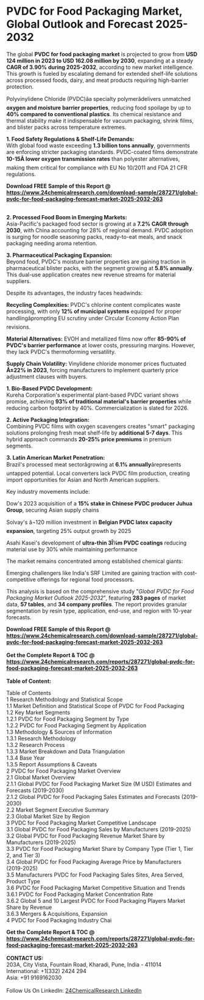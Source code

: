 <h1>PVDC for Food Packaging Market, Global Outlook and Forecast 2025-2032</h1><p>The global <strong>PVDC for food packaging market</strong> is projected to grow from <strong>USD 124 million in 2023 to USD 162.08 million by 2030</strong>, expanding at a steady <strong>CAGR of 3.90% during 2025-2032</strong>, according to new market intelligence. This growth is fueled by escalating demand for extended shelf-life solutions across processed foods, dairy, and meat products requiring high-barrier protection.</p><p>Polyvinylidene Chloride (PVDC)âa specialty polymerâdelivers unmatched <strong>oxygen and moisture barrier properties</strong>, reducing food spoilage by up to <strong>40% compared to conventional plastics</strong>. Its chemical resistance and thermal stability make it indispensable for vacuum packaging, shrink films, and blister packs across temperature extremes.</p><p><strong>1. Food Safety Regulations &amp; Shelf-Life Demands:</strong><br>
With global food waste exceeding <strong>1.3 billion tons annually</strong>, governments are enforcing stricter packaging standards. PVDC-coated films demonstrate <strong>10-15Ã lower oxygen transmission rates</strong> than polyester alternatives, making them critical for compliance with EU No 10/2011 and FDA 21 CFR regulations.</p><div><b>Download FREE Sample of this Report @ 
            <a href="https://www.24chemicalresearch.com/download-sample/287271/global-pvdc-for-food-packaging-forecast-market-2025-2032-263">
            https://www.24chemicalresearch.com/download-sample/287271/global-pvdc-for-food-packaging-forecast-market-2025-2032-263</a></b></div><br><p><strong>2. Processed Food Boom in Emerging Markets:</strong><br>
Asia-Pacific's packaged food sector is growing at a <strong>7.2% CAGR through 2030</strong>, with China accounting for 28% of regional demand. PVDC adoption is surging for noodle seasoning packs, ready-to-eat meals, and snack packaging needing aroma retention.</p><p><strong>3. Pharmaceutical Packaging Expansion:</strong><br>
Beyond food, PVDC's moisture barrier properties are gaining traction in pharmaceutical blister packs, with the segment growing at <strong>5.8% annually</strong>. This dual-use application creates new revenue streams for material suppliers.</p><p>Despite its advantages, the industry faces headwinds:</p><p><strong>Recycling Complexities:</strong> PVDC's chlorine content complicates waste processing, with only <strong>12% of municipal systems</strong> equipped for proper handlingâprompting EU scrutiny under Circular Economy Action Plan revisions.</p><p><strong>Material Alternatives:</strong> EVOH and metallized films now offer <strong>85-90% of PVDC's barrier performance</strong> at lower costs, pressuring margins. However, they lack PVDC's thermoforming versatility.</p><p><strong>Supply Chain Volatility:</strong> Vinylidene chloride monomer prices fluctuated <strong>Â±22% in 2023</strong>, forcing manufacturers to implement quarterly price adjustment clauses with buyers.</p><p><strong>1. Bio-Based PVDC Development:</strong><br>
Kureha Corporation's experimental plant-based PVDC variant shows promise, achieving <strong>93% of traditional material's barrier properties</strong> while reducing carbon footprint by 40%. Commercialization is slated for 2026.</p><p><strong>2. Active Packaging Integration:</strong><br>
Combining PVDC films with oxygen scavengers creates "smart" packaging solutions prolonging fresh meat shelf-life by <strong>additional 5-7 days</strong>. This hybrid approach commands <strong>20-25% price premiums</strong> in premium segments.</p><p><strong>3. Latin American Market Penetration:</strong><br>
Brazil's processed meat sectorâgrowing at <strong>6.1% annually</strong>ârepresents untapped potential. Local converters lack PVDC film production, creating import opportunities for Asian and North American suppliers.</p><p>Key industry movements include:</p><p>Dow's 2023 acquisition of a <strong>15% stake in Chinese PVDC producer Juhua Group</strong>, securing Asian supply chains</p><p>Solvay's â¬120 million investment in <strong>Belgian PVDC latex capacity expansion</strong>, targeting 25% output growth by 2025</p><p>Asahi Kasei's development of <strong>ultra-thin 3Î¼m PVDC coatings</strong> reducing material use by 30% while maintaining performance</p><p>The market remains concentrated among established chemical giants: </p><p>Emerging challengers like India's SRF Limited are gaining traction with cost-competitive offerings for regional food processors.</p><p>This analysis is based on the comprehensive study "<em>Global PVDC for Food Packaging Market Outlook 2025-2032</em>", featuring <strong>283 pages</strong> of market data, <strong>57 tables</strong>, and <strong>34 company profiles</strong>. The report provides granular segmentation by resin type, application, end-use, and region with 10-year forecasts.</p><div><b>Download FREE Sample of this Report @ 
            <a href="https://www.24chemicalresearch.com/download-sample/287271/global-pvdc-for-food-packaging-forecast-market-2025-2032-263">
            https://www.24chemicalresearch.com/download-sample/287271/global-pvdc-for-food-packaging-forecast-market-2025-2032-263</a></b></div><br><div><b>Get the Complete Report & TOC @ 
            <a href="https://www.24chemicalresearch.com/reports/287271/global-pvdc-for-food-packaging-forecast-market-2025-2032-263">
            https://www.24chemicalresearch.com/reports/287271/global-pvdc-for-food-packaging-forecast-market-2025-2032-263</a></b></div><br>
            <b>Table of Content:</b><p>Table of Contents<br />
1 Research Methodology and Statistical Scope<br />
1.1 Market Definition and Statistical Scope of PVDC for Food Packaging<br />
1.2 Key Market Segments<br />
1.2.1 PVDC for Food Packaging Segment by Type<br />
1.2.2 PVDC for Food Packaging Segment by Application<br />
1.3 Methodology & Sources of Information<br />
1.3.1 Research Methodology<br />
1.3.2 Research Process<br />
1.3.3 Market Breakdown and Data Triangulation<br />
1.3.4 Base Year<br />
1.3.5 Report Assumptions & Caveats<br />
2 PVDC for Food Packaging Market Overview<br />
2.1 Global Market Overview<br />
2.1.1 Global PVDC for Food Packaging Market Size (M USD) Estimates and Forecasts (2019-2030)<br />
2.1.2 Global PVDC for Food Packaging Sales Estimates and Forecasts (2019-2030)<br />
2.2 Market Segment Executive Summary<br />
2.3 Global Market Size by Region<br />
3 PVDC for Food Packaging Market Competitive Landscape<br />
3.1 Global PVDC for Food Packaging Sales by Manufacturers (2019-2025)<br />
3.2 Global PVDC for Food Packaging Revenue Market Share by Manufacturers (2019-2025)<br />
3.3 PVDC for Food Packaging Market Share by Company Type (Tier 1, Tier 2, and Tier 3)<br />
3.4 Global PVDC for Food Packaging Average Price by Manufacturers (2019-2025)<br />
3.5 Manufacturers PVDC for Food Packaging Sales Sites, Area Served, Product Type<br />
3.6 PVDC for Food Packaging Market Competitive Situation and Trends<br />
3.6.1 PVDC for Food Packaging Market Concentration Rate<br />
3.6.2 Global 5 and 10 Largest PVDC for Food Packaging Players Market Share by Revenue<br />
3.6.3 Mergers & Acquisitions, Expansion<br />
4 PVDC for Food Packaging Industry Chai</p><div><b>Get the Complete Report & TOC @ 
            <a href="https://www.24chemicalresearch.com/reports/287271/global-pvdc-for-food-packaging-forecast-market-2025-2032-263">
            https://www.24chemicalresearch.com/reports/287271/global-pvdc-for-food-packaging-forecast-market-2025-2032-263</a></b></div><br><b>CONTACT US:</b><br>
            203A, City Vista, Fountain Road, Kharadi, Pune, India - 411014<br>
            International: +1(332) 2424 294<br>
            Asia: +91 9169162030 <br><br>
            Follow Us On LinkedIn: <a href="https://www.linkedin.com/company/24chemicalresearch/">24ChemicalResearch LinkedIn</a>